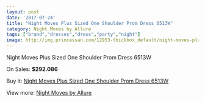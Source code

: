 ```yaml
---
layout: post
date: '2017-07-24'
title: "Night Moves Plus Sized One Shoulder Prom Dress 6513W"
category: Night Moves by Allure
tags: ["brand","dresses","dress","party","night"]
image: http://img.princessan.com/12953-thickbox_default/night-moves-plus-sized-one-shoulder-prom-dress-6513w.jpg
---
```

Night Moves Plus Sized One Shoulder Prom Dress 6513W

On Sales: **$292.086**
<a href="https://www.princessan.com/en/night-moves-by-allure/6166-night-moves-plus-sized-one-shoulder-prom-dress-6513w.html"><amp-img layout="responsive" width="600" height="600" src="//img.princessan.com/12953-thickbox_default/night-moves-plus-sized-one-shoulder-prom-dress-6513w.jpg" alt="Night Moves Plus Sized One Shoulder Prom Dress 6513W 0" /></a>
<a href="https://www.princessan.com/en/night-moves-by-allure/6166-night-moves-plus-sized-one-shoulder-prom-dress-6513w.html"><amp-img layout="responsive" width="600" height="600" src="//img.princessan.com/12956-thickbox_default/night-moves-plus-sized-one-shoulder-prom-dress-6513w.jpg" alt="Night Moves Plus Sized One Shoulder Prom Dress 6513W 1" /></a>
<a href="https://www.princessan.com/en/night-moves-by-allure/6166-night-moves-plus-sized-one-shoulder-prom-dress-6513w.html"><amp-img layout="responsive" width="600" height="600" src="//img.princessan.com/12955-thickbox_default/night-moves-plus-sized-one-shoulder-prom-dress-6513w.jpg" alt="Night Moves Plus Sized One Shoulder Prom Dress 6513W 2" /></a>
<a href="https://www.princessan.com/en/night-moves-by-allure/6166-night-moves-plus-sized-one-shoulder-prom-dress-6513w.html"><amp-img layout="responsive" width="600" height="600" src="//img.princessan.com/12954-thickbox_default/night-moves-plus-sized-one-shoulder-prom-dress-6513w.jpg" alt="Night Moves Plus Sized One Shoulder Prom Dress 6513W 3" /></a>

Buy it: [Night Moves Plus Sized One Shoulder Prom Dress 6513W](https://www.princessan.com/en/night-moves-by-allure/6166-night-moves-plus-sized-one-shoulder-prom-dress-6513w.html "Night Moves Plus Sized One Shoulder Prom Dress 6513W")

View more: [Night Moves by Allure](https://www.princessan.com/en/49-night-moves-by-allure "Night Moves by Allure")